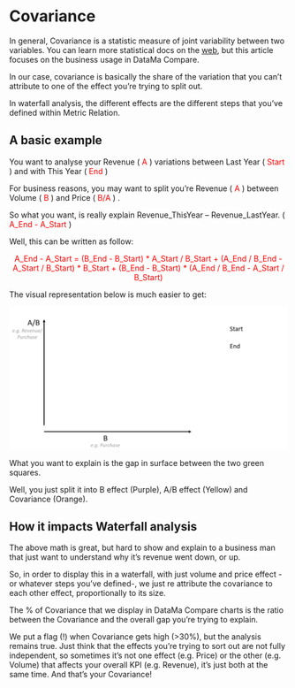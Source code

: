 # Covariance

In general, Covariance is a statistic measure of joint variability between two variables. You can learn more statistical docs on the [web](https://en.wikipedia.org/wiki/Covariance), but this article focuses on the business usage in DataMa Compare.

In our case, covariance is basically the share of the variation that you can’t attribute to one of the effect you’re trying to split out.

In waterfall analysis, the different effects are the different steps that you’ve defined within Metric Relation.

## A basic example

You want to analyse your Revenue (<span style="color:red"> A </span>) variations between Last Year (<span style="color:red"> Start </span>) and with This Year (<span style="color:red"> End </span>)

For business reasons, you may want to split you’re Revenue (<span style="color:red"> A </span>) between Volume (<span style="color:red"> B </span>) and Price (<span style="color:red"> B/A </span>) .

So what you want, is really explain Revenue_ThisYear – Revenue_LastYear. (<span style="color:red"> A_End - A_Start </span>)

Well, this can be written as follow:

<center> <span style="color:red">
A_End - A_Start = (B_End - B_Start) * A_Start / B_Start
+ (A_End / B_End - A_Start / B_Start) * B_Start
+ (B_End - B_Start) * (A_End / B_End - A_Start / B_Start)
</span> </center>

The visual representation below is much easier to get:

![covariance](images/Covariance.gif)

What you want to explain is the gap in surface between the two green squares.

Well, you just split it into B effect (Purple), A/B effect (Yellow) and Covariance (Orange).

## How it impacts Waterfall analysis

The above math is great, but hard to show and explain to a business man that just want to understand why it’s revenue went down, or up.

So, in order to display this in a waterfall, with just volume and price effect -or whatever steps you’ve defined-, we just re attribute the covariance to each other effect, proportionally to its size.

The % of Covariance that we display in DataMa Compare charts is the ratio between the Covariance and the overall gap you’re trying to explain.

We put a flag (!) when Covariance gets high (>30%), but the analysis remains true. Just think that the effects you’re trying to sort out are not fully independent, so sometimes it’s not one effect (e.g. Price) or the other (e.g. Volume) that affects your overall KPI (e.g. Revenue), it’s just both at the same time. And that’s your Covariance!
